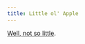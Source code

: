 ```yaml
---
title: Little ol' Apple
---
```


[Well, not so little](http://www.friday.com/bbum/2007/10/22/the-map-is-about-to-change/).

